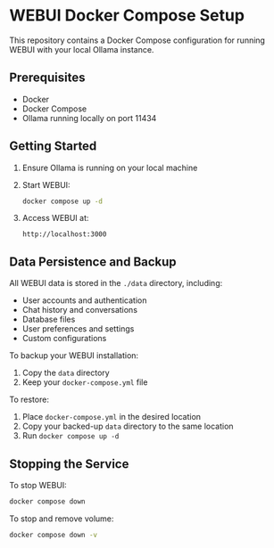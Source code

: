 # WEBUI Docker Compose Setup

This repository contains a Docker Compose configuration for running WEBUI with your local Ollama instance.

## Prerequisites

- Docker
- Docker Compose
- Ollama running locally on port 11434

## Getting Started

1. Ensure Ollama is running on your local machine

2. Start WEBUI:
   ```bash
   docker compose up -d
   ```

3. Access WEBUI at:
   ```
   http://localhost:3000
   ```

## Data Persistence and Backup

All WEBUI data is stored in the `./data` directory, including:
- User accounts and authentication
- Chat history and conversations
- Database files
- User preferences and settings
- Custom configurations

To backup your WEBUI installation:
1. Copy the `data` directory
2. Keep your `docker-compose.yml` file

To restore:
1. Place `docker-compose.yml` in the desired location
2. Copy your backed-up `data` directory to the same location
3. Run `docker compose up -d`

## Stopping the Service

To stop WEBUI:
```bash
docker compose down
```

To stop and remove volume:
```bash
docker compose down -v
```
